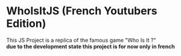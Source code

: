 # WhoIsItJS (French Youtubers Edition)
This JS Project is a replica of the famous game "Who Is It ?"<br>
**due to the development state this project is for now only in french**
